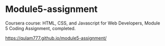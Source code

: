 # Module5-assignment
Coursera course: HTML, CSS, and Javascript for Web Developers, Module 5 Coding Assignment, completed.

https://qulam777.github.io/module5-assignment/
